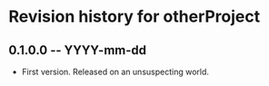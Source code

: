 # Revision history for otherProject

## 0.1.0.0 -- YYYY-mm-dd

* First version. Released on an unsuspecting world.

